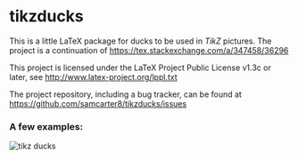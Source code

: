 # tikzducks

This is a little LaTeX package for ducks to be used in *TikZ* pictures. The project is a continuation of https://tex.stackexchange.com/a/347458/36296

This project is licensed under the LaTeX Project Public License v1.3c or later, see http://www.latex-project.org/lppl.txt

The project repository, including a bug tracker, can be found at https://github.com/samcarter8/tikzducks/issues

### A few examples:

![tikz ducks](https://user-images.githubusercontent.com/8226363/29253620-1c4ea2de-8082-11e7-800b-64df42ce6a66.png)

